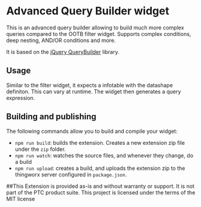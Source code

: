 # Advanced Query Builder widget
This is an advanced query builder allowing to build much more complex queries compared to the OOTB filter widget.
Supports complex conditions, deep nesting, AND/OR conditions and more.

It is based on the [jQuery QueryBuilder](https://querybuilder.js.org/) library.

## Usage
Similar to the filter widget, it expects a infotable with the datashape definiton. This can vary at runtime. 
The widget then generates a query expression.

## Building and publishing

The following commands allow you to build and compile your widget:

* `npm run build`: builds the extension. Creates a new extension zip file under the `zip` folder.
* `npm run watch`: watches the source files, and whenever they change, do a build
* `npm run upload`: creates a build, and uploads the extension zip to the thingworx server configured in `package.json`.

##This Extension is provided as-is and without warranty or support. It is not part of the PTC product suite. This project is licensed under the terms of the MIT license
